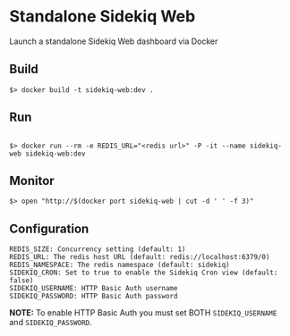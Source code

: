 # Standalone Sidekiq Web

Launch a standalone Sidekiq Web dashboard via Docker

## Build

```
$> docker build -t sidekiq-web:dev .
```

## Run

```

$> docker run --rm -e REDIS_URL="<redis url>" -P -it --name sidekiq-web sidekiq-web:dev
```

## Monitor

```
$> open "http://$(docker port sidekiq-web | cut -d ' ' -f 3)"
```

## Configuration

```
REDIS_SIZE: Concurrency setting (default: 1)
REDIS_URL: The redis host URL (default: redis://localhost:6379/0)
REDIS_NAMESPACE: The redis namespace (default: sidekiq)
SIDEKIQ_CRON: Set to true to enable the Sidekiq Cron view (default: false)
SIDEKIQ_USERNAME: HTTP Basic Auth username
SIDEKIQ_PASSWORD: HTTP Basic Auth password
```

**NOTE:** To enable HTTP Basic Auth you must set BOTH `SIDEKIQ_USERNAME` and `SIDEKIQ_PASSWORD`.
